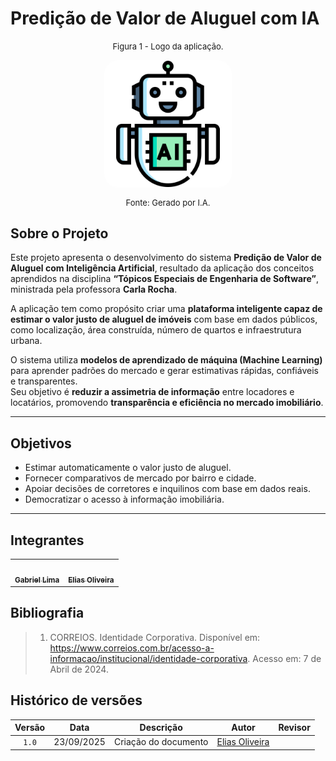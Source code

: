 # **Predição de Valor de Aluguel com IA**

<font size="2"><p style="text-align: center"> Figura 1 - Logo da aplicação. </p></font>
<center><img style="border: 1px solid white; border-radius: 10%" src="assets/logo_agente.png" width = 40%></center>
<font size="2"><p style="text-align: center"> Fonte: Gerado por I.A.</p></font>

## **Sobre o Projeto**

Este projeto apresenta o desenvolvimento do sistema **Predição de Valor de Aluguel com Inteligência Artificial**, resultado da aplicação dos conceitos aprendidos na disciplina **“Tópicos Especiais de Engenharia de Software”**, ministrada pela professora **Carla Rocha**.

A aplicação tem como propósito criar uma **plataforma inteligente capaz de estimar o valor justo de aluguel de imóveis** com base em dados públicos, como localização, área construída, número de quartos e infraestrutura urbana.

O sistema utiliza **modelos de aprendizado de máquina (Machine Learning)** para aprender padrões do mercado e gerar estimativas rápidas, confiáveis e transparentes.  
Seu objetivo é **reduzir a assimetria de informação** entre locadores e locatários, promovendo **transparência e eficiência no mercado imobiliário**.

---

## **Objetivos**

- Estimar automaticamente o valor justo de aluguel.  
- Fornecer comparativos de mercado por bairro e cidade.  
- Apoiar decisões de corretores e inquilinos com base em dados reais.  
- Democratizar o acesso à informação imobiliária.  

---


## **Integrantes**

<table>
  <tr>
    <td align="center"><a href="https://github.com/gabriel-lima258 "><img style="border-radius: 50%;" src="https://github.com/gabriel-lima258.png" width="100px;" alt=""/><br/><sub><b>Gabriel Lima</b></sub></a><br/>
    <td align="center"><a href="https://github.com/EliasOliver21 "><img style="border-radius: 50%;" src="https://github.com/EliasOliver21.png" width="100px;" alt=""/><br/><sub><b>Elias Oliveira</b></sub></a><br/>
  </tr>
  
</table>

## Bibliografia

> 1. CORREIOS. Identidade Corporativa. Disponível em: <https://www.correios.com.br/acesso-a-informacao/institucional/identidade-corporativa>. Acesso em: 7 de Abril de 2024.

## Histórico de versões
| Versão | Data | Descrição | Autor | Revisor
| :-: | :-: | :-: | :-: | :-:|
|`1.0`| 23/09/2025 | Criação do documento | [Elias Oliveira](https://github.com/EliasOliver21) | []()|